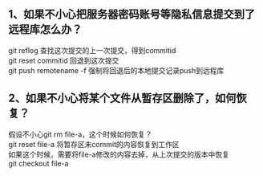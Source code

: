 ## 1、如果不小心把服务器密码账号等隐私信息提交到了远程库怎么办？
git reflog  查找这次提交的上一次提交，得到commitid <br />
git reset commitid 回退到这次提交 <br />
git push remotename -f 强制将回退后的本地提交记录push到远程库 <br />

## 2、如果不小心将某个文件从暂存区删除了，如何恢复？
假设不小心git rm file-a，这个时候如何恢复？<br />
git reset file-a 将暂存区未commit的内容恢复到工作区 <br />
如果这个时候，需要将file-a修改的内容去掉，从上次提交的版本中恢复 <br />
git checkout file-a